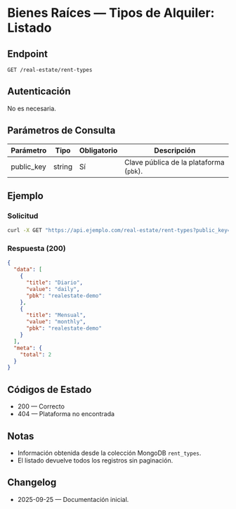 # Bienes Raíces — Tipos de Alquiler: Listado

## Endpoint

```
GET /real-estate/rent-types
```

## Autenticación

No es necesaria.

## Parámetros de Consulta

| Parámetro  | Tipo   | Obligatorio | Descripción |
| ---------- | ------ | ----------- | ----------- |
| public_key | string | Sí          | Clave pública de la plataforma (`pbk`). |

## Ejemplo

### Solicitud

```bash
curl -X GET "https://api.ejemplo.com/real-estate/rent-types?public_key=realestate-demo"
```

### Respuesta (200)

```json
{
  "data": [
    {
      "title": "Diario",
      "value": "daily",
      "pbk": "realestate-demo"
    },
    {
      "title": "Mensual",
      "value": "monthly",
      "pbk": "realestate-demo"
    }
  ],
  "meta": {
    "total": 2
  }
}
```

## Códigos de Estado

- 200 — Correcto
- 404 — Plataforma no encontrada

## Notas

- Información obtenida desde la colección MongoDB `rent_types`.
- El listado devuelve todos los registros sin paginación.

## Changelog

- 2025-09-25 — Documentación inicial.

